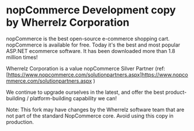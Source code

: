 ﻿nopCommerce Development copy by Wherrelz Corporation
===========
nopCommerce is the best open-source e-commerce shopping cart. nopCommerce is available for free. Today it's the best and most popular ASP.NET ecommerce software. It has been downloaded more than 1.8 million times!

Wherrelz Corporation is a value nopCommerce Silver Partner (ref: [https://www.nopcommerce.com/solutionpartners.aspx]https://www.nopcommerce.com/solutionpartners.aspx )

We continue to upgrade ourselves in the latest, and offer the best product-building / platform-building capability we can!

Note: This fork may have changes by the Wherrelz software team that are not part of the standard NopCommerce core. Avoid using this copy in production. 
